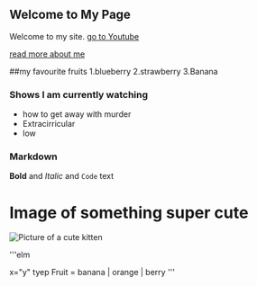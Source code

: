 ## Welcome to My Page

Welcome to my site. [go to Youtube](https://youtube.com)

[read more about me](about)


##my favourite fruits
1.blueberry
2.strawberry
3.Banana

### Shows I am currently watching
- how to get away with murder
- Extracirricular
- low

### Markdown

**Bold** and _Italic_ and `Code` text

# Image of something super cute

![Picture of a cute kitten](https://i.ytimg.com/vi/SBjCQX7Lh2Q/maxresdefault.jpg)

'''elm

x="y"
tyep Fruit = banana | orange | berry
'''

